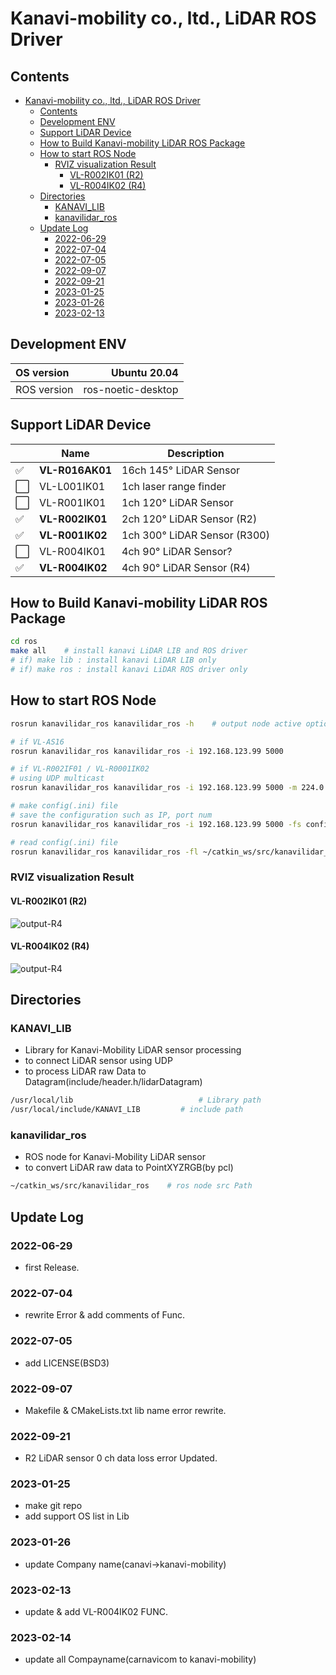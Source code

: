 # Kanavi-mobility co., ltd., LiDAR ROS Driver

## Contents

- [Kanavi-mobility co., ltd., LiDAR ROS Driver](#kanavi-mobility-co-ltd-lidar-ros-driver)
  - [Contents](#contents)
  - [Development ENV](#development-env)
  - [Support LiDAR Device](#support-lidar-device)
  - [How to Build Kanavi-mobility LiDAR ROS Package](#how-to-build-kanavi-mobility-lidar-ros-package)
  - [How to start ROS Node](#how-to-start-ros-node)
    - [RVIZ visualization Result](#rviz-visualization-result)
      - [VL-R002IK01 (R2)](#vl-r002ik01-r2)
      - [VL-R004IK02 (R4)](#vl-r004ik02-r4)
  - [Directories](#directories)
    - [KANAVI\_LIB](#kanavi_lib)
    - [kanavilidar\_ros](#kanavilidar_ros)
  - [Update Log](#update-log)
    - [2022-06-29](#2022-06-29)
    - [2022-07-04](#2022-07-04)
    - [2022-07-05](#2022-07-05)
    - [2022-09-07](#2022-09-07)
    - [2022-09-21](#2022-09-21)
    - [2023-01-25](#2023-01-25)
    - [2023-01-26](#2023-01-26)
    - [2023-02-13](#2023-02-13)

## Development ENV

| OS version  |       Ubuntu 20.04 |
| :---------- | -----------------: |
| ROS version | ros-noetic-desktop |

## Support LiDAR Device

|     | Name            | Description                      |
| --- | --------------- | -------------------------------- |
| ✅   | **VL-R016AK01** | 16ch 145&deg; LiDAR Sensor       |
| ⬜️   | VL-L001IK01     | 1ch laser range finder           |
| ⬜️   | VL-R001IK01 | 1ch 120&deg; LiDAR Sensor        |
| ✅   | **VL-R002IK01** | 2ch 120&deg; LiDAR Sensor (R2)   |
| ✅   | **VL-R001IK02**     | 1ch 300&deg; LiDAR Sensor (R300) |
| ⬜️   | VL-R004IK01     | 4ch 90&deg; LiDAR Sensor?        |
| ✅   | **VL-R004IK02** | 4ch 90&deg; LiDAR Sensor (R4)    |

## How to Build Kanavi-mobility LiDAR ROS Package

```sh
cd ros
make all    # install kanavi LiDAR LIB and ROS driver
# if) make lib : install kanavi LiDAR LIB only
# if) make ros : install kanavi LiDAR ROS driver only
```

## How to start ROS Node

```sh
rosrun kanavilidar_ros kanavilidar_ros -h    # output node active option

# if VL-AS16
rosrun kanavilidar_ros kanavilidar_ros -i 192.168.123.99 5000

# if VL-R002IF01 / VL-R0001IK02
# using UDP multicast
rosrun kanavilidar_ros kanavilidar_ros -i 192.168.123.99 5000 -m 224.0.0.5

# make config(.ini) file
# save the configuration such as IP, port num
rosrun kanavilidar_ros kanavilidar_ros -i 192.168.123.99 5000 -fs config.ini

# read config(.ini) file
rosrun kanavilidar_ros kanavilidar_ros -fl ~/catkin_ws/src/kanavilidar_ros/config/config.ini
```

### RVIZ visualization Result

#### VL-R002IK01 (R2)

![output-R4](https://github.com/kanaviMobility/ROS/blob/b61708296beb582d901c588b770c1e037260ef03/ros/image/output_R2.png)

#### VL-R004IK02 (R4)

![output-R4](https://github.com/kanaviMobility/ROS/blob/83151f9fefc123cacc877ce8deb81573dee3af0d/ros/image/output_R4.png)

## Directories

### KANAVI_LIB

- Library for Kanavi-Mobility LiDAR sensor processing
- to connect LiDAR sensor using UDP
- to process LiDAR raw Data to Datagram(include/header.h/lidarDatagram)

```sh
/usr/local/lib                            # Library path
/usr/local/include/KANAVI_LIB         # include path
```

### kanavilidar_ros

- ROS node for Kanavi-Mobility LiDAR sensor
- to convert LiDAR raw data to PointXYZRGB(by pcl)

```sh
~/catkin_ws/src/kanavilidar_ros    # ros node src Path
```

## Update Log

### 2022-06-29

- first Release.

### 2022-07-04

- rewrite Error & add comments of Func.

### 2022-07-05

- add LICENSE(BSD3)

### 2022-09-07

- Makefile & CMakeLists.txt lib name error rewrite.

### 2022-09-21

- R2 LiDAR sensor 0 ch data loss error Updated.

### 2023-01-25

- make git repo
- add support OS list in Lib

### 2023-01-26

- update Company name(canavi->kanavi-mobility)

### 2023-02-13

- update & add VL-R004IK02 FUNC.

### 2023-02-14

- update all Compayname(carnavicom to kanavi-mobility)
